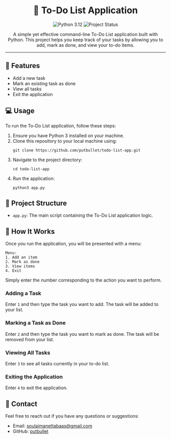 <h1 align="center">📝 To-Do List Application</h1>

<p align="center">
  <img src="https://img.shields.io/badge/Python-3.x-blue.svg" alt="Python 3.12">
  <img src="https://img.shields.io/badge/status-active-success.svg" alt="Project Status">
</p>

<p align="center">
  A simple yet effective command-line To-Do List application built with Python. This project helps you keep track of your tasks by allowing you to add, mark as done, and view your to-do items.
</p>

<hr>

<h2>📜 Features</h2>
<ul>
  <li>Add a new task</li>
  <li>Mark an existing task as done</li>
  <li>View all tasks</li>
  <li>Exit the application</li>
</ul>

<h2>💻 Usage</h2>
<p>To run the To-Do List application, follow these steps:</p>
<ol>
  <li>Ensure you have Python 3 installed on your machine.</li>
  <li>Clone this repository to your local machine using:
    <pre><code>git clone https://github.com/putbullet/todo-list-app.git</code></pre>
  </li>
  <li>Navigate to the project directory:
    <pre><code>cd todo-list-app</code></pre>
  </li>
  <li>Run the application:
    <pre><code>python3 app.py</code></pre>
  </li>
</ol>

<h2>📂 Project Structure</h2>
<ul>
  <li><code>app.py</code>: The main script containing the To-Do List application logic.</li>
</ul>

<h2>🌟 How It Works</h2>
<p>Once you run the application, you will be presented with a menu:</p>
<pre>
<code>Menu:
1. Add an item
2. Mark as done
3. View items
4. Exit</code>
</pre>
<p>Simply enter the number corresponding to the action you want to perform.</p>

<h3>Adding a Task</h3>
<p>Enter <code>1</code> and then type the task you want to add. The task will be added to your list.</p>

<h3>Marking a Task as Done</h3>
<p>Enter <code>2</code> and then type the task you want to mark as done. The task will be removed from your list.</p>

<h3>Viewing All Tasks</h3>
<p>Enter <code>3</code> to see all tasks currently in your to-do list.</p>

<h3>Exiting the Application</h3>
<p>Enter <code>4</code> to exit the application.</p>

<h2>📧 Contact</h2>
<p>Feel free to reach out if you have any questions or suggestions:</p>
<ul>
  <li>Email: <a href="mailto:soulaimanettabaas@gmail.com">soulaimanettabaas@gmail.com</a></li>
  <li>GitHub: <a href="https://github.com/putbullet">putbullet</a></li>
</ul>
